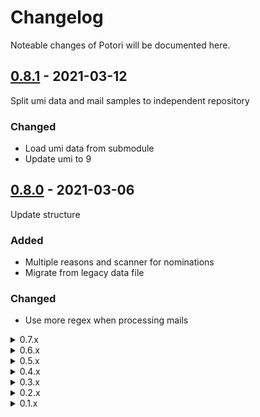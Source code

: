 # Changelog
Noteable changes of Potori will be documented here.

## [0.8.1](https://github.com/lucka-me/potori/releases/tag/0.8.1) - 2021-03-12
Split umi data and mail samples to independent repository

### Changed
- Load umi data from submodule
- Update umi to 9

## [0.8.0](https://github.com/lucka-me/potori/releases/tag/0.8.0) - 2021-03-06
Update structure

### Added
- Multiple reasons and scanner for nominations
- Migrate from legacy data file

### Changed
- Use more regex when processing mails

<details><summary>0.7.x</summary>
<p>

## [0.7.12](https://github.com/lucka-me/potori/releases/tag/0.7.12) - 2020-12-23
- UI improved

### Added
- Double click app bar to back to top

### Changed
- Minor UI improved

### Fixed
- Location may lost when nomination from Prime gets result


## [0.7.11](https://github.com/lucka-me/potori/releases/tag/0.7.11) - 2020-11-23
- UI improved

### Added
- Rounded icon and transparent icon

### Changed
- Improved scss files

### Fixed
- Ripples are missing in menu items


## [0.7.10](https://github.com/lucka-me/potori/releases/tag/0.7.10) - 2020-11-09
- Optimize and add error handlers

### Added
- Display an dialog to ask manually match if the nomination's image is missing
- Display an alert to ask report when error occurs during parsing mail
- Log error and export in About dialog

### Changed
- Allow `confirmedTime` being missing
- Ignore nominations missing `confirmedTime` in Count By Month card
- Optimize element creation process


## [0.7.9](https://github.com/lucka-me/potori/releases/tag/0.7.9) - 2020-10-24
- Fixed various issues caused by incorrect data

### Added
- Check existence of `id`, `title`, `image` and `confirmedTime` and format of `id` and `image` when parse nomination from JSON

### Fixed
- Various issues caused by incorrect nomination data, will check and skip them when download data


## [0.7.8](https://github.com/lucka-me/potori/releases/tag/0.7.8) - 2020-10-15
- Skip some queries and improve UI

### Changed
- Skip queries for nominations which got result before database exists (17/2/2018)
- Minor UI improvement

### Fixed
- Some translations


## [0.7.7](https://github.com/lucka-me/potori/releases/tag/0.7.7) - 2020-09-26
- Improved UI and reduce app size

### Added
- zh-HK locale based on zh-TW
- Detailed reasons when fail to query database

### Changed
- Replace drop down selector with text field and chips in Details dialog to aviod menu being covered
- Pack 3rd-party modules and reduce app size
- Logo

### Fixed
- Turn one reason switch on will show all rejected cards when the reject switch is off
- Unable to parse image from some mail


## [0.7.6](https://github.com/lucka-me/potori/releases/tag/0.7.6) - 2020-09-08
- Support offline

### Added
- Support for opening local files when offline

### Fixed
- Brainstorming URL leads to 404
- Progress bar not totally hide
- Brainstorming cards not updated when save nomination data


## [0.7.5](https://github.com/lucka-me/potori/releases/tag/0.7.5) - 2020-09-06
- Dynamically load most modules and lazyload images

### Added
- Support lazyload for images

### Changed
- Lazyload Dashboard, ListView, Chart.js, Firebase, Moment.js and Mapbox GL JS
- Minor optimized

### Fixed
- Broken reason selector in Details dialog


## [0.7.4](https://github.com/lucka-me/potori/releases/tag/0.7.4) - 2020-08-18
- Support new rejection mails with reason(s)

### Added
- Support for new rejection mails with reason(s)

### Changed
- Update dependencies

### Fixed
- Cards not updated when clear the bs data
- When calculate Synch Rate, 3.0 is not regarded as accepted


## [0.7.3](https://github.com/lucka-me/potori/releases/tag/0.7.3) - 2020-08-02
- Improve UI

### Changed
- Set chart type of Quotas from line to bar
- Remove points in line and radar charts


## [0.7.2](https://github.com/lucka-me/potori/releases/tag/0.7.2) - 2020-07-13
- Fixed bugs

### Fixed
- Mail processing may be blocked when there are new mails
- Unable to open alert dialog
- Content of copy brainstorming id alert


## [0.7.1](https://github.com/lucka-me/potori/releases/tag/0.7.1) - 2020-06-24
- Bugs fixed

### Added
- Ability to support more scanners i.e. Pokémon GO

### Changed
- Split code to multiple chunks
- Pack mdc-web to improve page loading speed

### Fixed
- Wrong start_url and scope in manifest.json
- Some icons are missing in Chrome and Firefox


## [0.7.0](https://github.com/lucka-me/potori/releases/tag/0.7.0) - 2020-06-21
Migrate to Webpack and TypeScript

### Added
- Documents build with VuePress
- Internationalization for zh-CN and zh-TW

### Changed
- Build with Webpack
- Convert JavaScript to TypeScript
- Replace Material Icons with FontAwesome
- Speed up page loading
- Improve support for PWA
- Update status data structure

### Fixed
- Various bugs related to Map Card

</p>
</details>
<details><summary>0.6.x</summary>
<p>

## [0.6.2](https://github.com/lucka-me/potori/releases/tag/0.6.2) - 2020-06-08
Bugs fixed

### Fixed
- Can not open Portal Data file
- Synch is NaN% when no Brainstorming data
- No response when open file in Safari


## [0.6.1](https://github.com/lucka-me/potori/releases/tag/0.6.1) - 2020-06-07
Fixed view switching not work

### Fixed
- Can not switch view


## [0.6.0](https://github.com/lucka-me/potori/releases/tag/0.6.0) - 2020-06-07
Modularize Potori

### Added
- A snackbar to show some alerts
- Automatically detect language in Intro

### Changed
- Modularize all scripts
- Build all HTML elements with eliKit
- Save bsData file after 2 sec

### Fixed
- Synch includes reviews for pending portals

</p>
</details>
<details><summary>0.5.x</summary>
<p>

## [0.5.6](https://github.com/lucka-me/potori/releases/tag/0.5.6) - 2020-05-29
UI improvement and bug fix

### Changed
- Optimize the progress bar
- Minor UI improvement

### Fixed
- Map bound incorrect in desktop devices


## [0.5.5](https://github.com/lucka-me/potori/releases/tag/0.5.5) - 2020-05-28
Add new cards

### Add
- Brainstorming Reviews card
- Brainstorming Synch card
- process.analyseBs()
- Alert when update bs data completed

### Changed
- Minor adjustment for cards
- Code enhancement


## [0.5.4](https://github.com/lucka-me/potori/releases/tag/0.5.4) - 2020-05-26
Bug fixed and minor enhancement

### Add
- Query lastTime from Bs when open Detail dialog of pending portal

### Changed
- Display legend in Stats: Type card
- Update Brainstorming card

### Fixed
- Map doesn't update after saving portal details
- Card doesn't follow filter after saving the portal details
- Tooltips of radar chart display value as title


## [0.5.3](https://github.com/lucka-me/potori/releases/tag/0.5.3) - 2020-05-25
Fixed lite version can not finish process

### Fixed
- Query lntLat can't finish in lite version


## [0.5.2](https://github.com/lucka-me/potori/releases/tag/0.5.2) - 2020-05-25
Statistic for Brainstorming data

### Added
- Save, open, update and download BS data
- Brainstorming card
- BS: Rates card

### Changed
- Lite version is able to query location from local bs data
- Minor code optimized

### Fixed
- Error: Style is not done loading
- Parsing portals file always fail


## [0.5.1](https://github.com/lucka-me/potori/releases/tag/0.5.1) - 2020-05-25
Submissions card -> Count by Month card

### Changed
- Submissions card -> Count by Month card including results
- Card style: outlined
- Minor code optimized


## [0.5.0](https://github.com/lucka-me/potori/releases/tag/0.5.0) - 2020-05-22
Introduce Dashboard, a view to show map and statistics

### Added
- Stats: Type card
- Stats: Rejected card
- Submissions card
- Quotas card

### Changed
- A dashboard with map, filter and more cards
- Status & About dialog -> About dialog

</p>
</details>
<details><summary>0.4.x</summary>
<p>

## [0.4.22](https://github.com/lucka-me/potori/releases/tag/0.4.22) - 2020-05-21
Minor improvement and bugs fixed

### Changed
- Set text color of clusters to black in light mode

### Fixed
- Clusters disappear after switching dark/light mode


## [0.4.21](https://github.com/lucka-me/potori/releases/tag/0.4.21) - 2020-05-20
Add menu and Restore time of quota

### Added
- A menu to host actions in app bar
- Time left for the quota to be restored


## [0.4.20](https://github.com/lucka-me/potori/releases/tag/0.4.20) - 2020-05-20
Minor improvement

### Changed
- Remove classified portals data in status dialog


## [0.4.19](https://github.com/lucka-me/potori/releases/tag/0.4.19) - 2020-05-19
Cluster all rejected nominations

### Added
- Import Wayfarer data to update title and location

### Changed
- Cluster rejected nominations in one source

### Fixed
- Error: Style is not done loading


## [0.4.18](https://github.com/lucka-me/potori/releases/tag/0.4.18) - 2020-05-18
Cluster nominations on map

### Changed
- Display nominations as clusters on map

### Fixed
- Page height on mobile devices


## [0.4.17](https://github.com/lucka-me/potori/releases/tag/0.4.17) - 2020-04-29
Minor update

### Changed
- Fetch version code from GitHub release
- Minor update in Intro & Privacy

### Fixed
- Dark mode for Mapbox


## [0.4.16](https://github.com/lucka-me/potori/releases/tag/0.4.16) - 2020-03-30
SDK upgraded

### Changed
- Specify the version of MDC-web: 5.1.0
- Upgrade Mapbox GL JS to 1.9.0

### Fixed
- Position of icon in Detail dialog


## 0.4.15 - 2020-01-01
Bug fixed

### Fixed
- Reject reason select menu broken


## 0.4.14 - 2019-10-26
Bug fixed

### Added
- Fullscreen control for map

### Fixed
- Map size in Safari
- Accepted file type when open file


## 0.4.13 - 2019-09-28
UI optimized

### Changed
- UI optimized
- Merged Intro and Privacy Policy


## 0.4.12 - 2019-09-16
Updated version format

### Changed
- Includes a data version, changing of data won't change the code version


## 0.4.11 - 2019-09-13
Updated code structure

### Changed
- Update code structure, make it easier to update for new rejected reason


## 0.4.10 - 2019-09-12
Changed query for confirmation mails of Prime

### Changed
- Mail query for confirmation mails of Prime due to the launching of in-game edit / report feature

### Fixed
- Indicator in progress bar doesn't show up


## 0.4.9 - 2019-09-11
Fixed Details dialog not working properly in lite version

### Fixed
- Details dialog: Search button is not initiated in lite version, which leads to crashing during interacting with dialog


## 0.4.8 - 2019-09-10
Fixed several bugs related to Details dialog

### Fixed
- Details dialog: Text field and select menu hide after the dialog opened
- Details dialog: Labels of text field and select menu may disappear
- Details dialog: Map doesn't always fit the container
- Some filters are not updated after saving with changing the status and rejected reason


## 0.4.7 - 2019-09-10
Support editing location in Details dialog

### Added
- BETA: Add, edit, search and delete location in Details dialog

### Fixed
- Click events of Location button and Intel button will be triggered multiple times when clicked once after saving in Details dialog


## 0.4.6 - 2019-09-08
Support dark mode

### Added
- BETA: Support for dark mode, including css and map style


## 0.4.5 - 2019-09-07
Support editing in Details dialog

### Added
- BETA: Edit status, result time and rejected reason in Details dialog

### Changed
- Filter group in Status & About dialog: All -> Type
- Code optimized


## 0.4.4 - 2019-09-03
Fixed dialog issues

### Fixed
- Alert dialog can't show up
- Details Dialog can't show up


## 0.4.3 - 2019-09-01
I18n framework for Intro and Privacy

### Added
- A dialog to show details of portal, will be editable in future

### Changed
- Intergrate code of Full and Lite, the version-limited features are enabled / disabled by versionKit
- Struct updated: Merge and sort Portals in process.finish()

### Fixed
- Markers are not be removed after logout
- Progress Bar is not accurate when some mails are processed before other lists been fetched


## 0.4.2 - 2019-08-25
Add dialog: Portal Details

### Added
- A dialog to show details of portal, will be editable in future

### Changed
- Intergrate code of Full and Lite, the version-limited features are enabled / disabled by versionKit
- Struct updated: Merge and sort Portals in process.finish()

### Fixed
- Markers are not be removed after logout
- Progress Bar is not accurate when some mails are processed before other lists been fetched


## 0.4.1 - 2019-08-17
Support PWA

### Added
- Basic support for Progressive Web App (PWA)

### Changed
- Icon color


## 0.4.0 - 2019-08-17
Brand new Material Design UI

### Added
- Full: Support for Safari mobile standalone mode

### Changed
- Re-designed UI with Material Components for the Web
- Updated Intro and Privacy
- Structure optimized, all files except ui.js are the same in Full and Lite

### Fixed
- Lite: Keyboard will show up when click the status button to copy bs ID

</p>
</details>
<details><summary>0.3.x</summary>
<p>

## 0.3.10 - 2019-07-27
Fixed: Deleting empty file in Google Drive will cause crash

### Changed
- If there are more multiple files match the filename potori.json, Potori will search the correct one
- Filename: nominations.json -> potori.json

### Fixed
- Delete method with wrong params will cause crash
- Two string values are missing


## 0.3.9 - 2019-07-24
Fixed: CSS overflow-y: scroll doesn't work in Firefox

### Fixed
- CSS overflow-y issue in Firefox: add min-height: 0% in parent element


## 0.3.8 - 2019-07-20
Fixed: Fail to upload file

### Added
- Error handling and alert correctly

### Fixed
- Fail to upload file caused by wrong parameter in Update method


## 0.3.7 - 2019-07-12
Lite: Migrate to Potori

### Added
- Lite: Save data in Google Drive
- Lite: Support for iOS full-screen mode

### Changed
- Lite: Migrate to Potori GCP project


## 0.3.6 - 2019-07-05
Lite: Added an extended page for features related to 3rd-party

### Added
- Lite: Click the status icon to copy the bs ID
- Lite: /ex page with bs database query, Intel Maps link and bs watermeter link, only processes the data file, no login required

### Changed
- Lite: JavaScript structure optimized


## 0.3.5 - 2019-07-03
Support rejection-undeclared ja and en

### Added
- Support for rejection/undeclared ja and en

### Changed
- Remove all contents following "-NianticOps" before parse rejected reason


## 0.3.4 - 2019-06-29
Added Navi Control and fixed title issue

### Added
- Navigation Control on map

### Fixed
- Can't extract title from subject correctly, caused by encoding of VS Code

### Known Issue
- CSS overflow-y: scroll doesn't work in Firefox, which make the page as long as the list


## 0.3.3 - 2019-06-29
Check structure when get file from Google Drive

### Added
- When get file from Google Drive, check the structure, which may be wrong in some situations


## 0.3.2 - 2019-06-28
Support confirmation in en and ja

### Added
- Support for confirmation mails in en an ja


## 0.3.1 - 2019-06-28
Fixed Open File

### Fixed
- Open File doesn't work, caused by calling a function that has been moved


## 0.3.0 - 2019-06-27
Support Prime

### Added
- Support for Prime, partly

### Changed
- Re-constructed code
- A lite version in /docs to meet the criteria of Google Trust & Safety Team

</p>
</details>
<details><summary>0.2.x</summary>
<p>

## 0.2.9 - 2019-06-25
Removed all features related to 3rd-party

### Removed
- Bs Watermeter link and Intel Map link


## 0.2.8 - 2019-05-19
Hide rejection reason filters by default

### Add
- An intro page, required by OAuth consent screen

### Changed
- Hide rejection reason filters when process finishes


## 0.2.7 - 2019-05-13
New feature: Filter & statics for rejected portals classified by the reason

### Add
- Classify the rejected portal by reason

### Changed
- Id of elements: "console" -> "control"
- Pack dozens of objects into three main objects


## 0.2.6 - 2019-05-13
Collapsible in console

### Add
- A button in console to collapse the rows

### Changed
- Id of elements: "psci" -> "console"

### Fixed
- Issues when there is no acceptance or rejection mail - not tested yet


## 0.2.5 - 2019-05-11
Fixed: scroll to card

### Fixed
- Won't scroll to the card when click marker


## 0.2.4 - 2019-05-11
Fixed confirmation time of pending portals

### Fixed
- Confirmation time of pending portals are displayed as Invalid Date


## 0.2.3 - 2019-05-06
Fixed min-width

### Fixed
- Changed min-width from 400px to 300px to avoid overflow on mobile


## 0.2.2 - 2019-05-06
Optimized for portrait orientation like mobile phone

### Changed
- UI optimized for portrait orientation


## 0.2.1 - 2019-05-03
New feature: Filter

### Added
- A filter to hide / display accepted, rejected or pending nominations

### Changed
- UI improved
- Data structure optimized


## 0.2.0 - 2019-05-01
UI updated with some new features

### Added
- A map to display the nominations with results

### Changed
- The main UI

</p>
</details>
<details><summary>0.1.x</summary>
<p>

## 0.1.7 - 2019-01-18
Intel link added

### Added
- Click title of accepted portal to open intel

### Changed
- Click status icon to open BS watermeter in new tab


## 0.1.6 - 2019-01-18
Reason of rejection

### Added
- The status icon of rejected portals now show the reason of rejection

### Changed
- Policy updated
- Minor UI improved


## 0.1.5 - 2019-01-17
Link to BS watermeter

### Added
- Click title to query the portal in Brainstorming watermeter


## 0.1.4 - 2019-01-17
UI fixed and policy updated

### Added
- An icon

### Changed
- More details in the policy page

### Fixed
- Minor mistakes in UI


## 0.1.3 - 2019-01-14
UI improved

### Changed
- Style of cards to MD-like style


## 0.1.2 - 2019-01-12
Bug fixed

### Fixed
- ipsc -> psci


## 0.1.1 - 2019-01-12
Bug fixed

### Fixed
- Status text


## 0.1 - 2019-01-12
- Initial version with basic functions

</p>
</details>